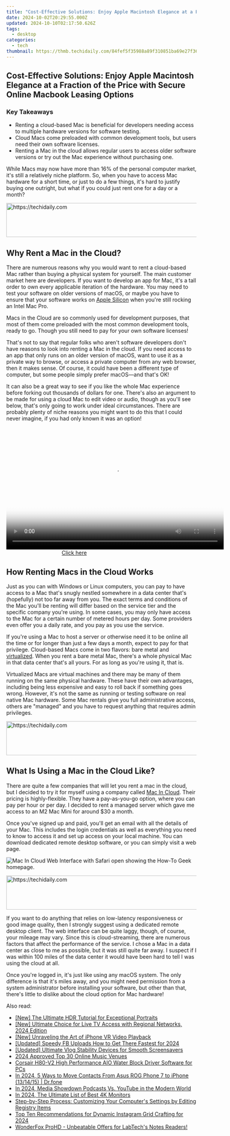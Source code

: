 ```yaml
---
title: "Cost-Effective Solutions: Enjoy Apple Macintosh Elegance at a Fraction of the Price with Secure Online Macbook Leasing Options"
date: 2024-10-02T20:29:55.000Z
updated: 2024-10-10T02:17:50.626Z
tags:
  - desktop
categories:
  - tech
thumbnail: https://thmb.techidaily.com/84fef5f35988a89f310851ba69e27f36f222e4900085b075caa3fb4e05a962a8.jpg
---
```


## Cost-Effective Solutions: Enjoy Apple Macintosh Elegance at a Fraction of the Price with Secure Online Macbook Leasing Options

### Key Takeaways

* Renting a cloud-based Mac is beneficial for developers needing access to multiple hardware versions for software testing.
* Cloud Macs come preloaded with common development tools, but users need their own software licenses.
* Renting a Mac in the cloud allows regular users to access older software versions or try out the Mac experience without purchasing one.

 While Macs may now have more than 16% of the personal computer market, it's still a relatively niche platform. So, when you have to access Mac hardware for a short time, or just to do a few things, it's hard to justify buying one outright, but what if you could just rent one for a day or a month?

<!-- affiliate ads begin -->
<a href="https://aligracehair.sjv.io/c/5597632/2087267/19272" target="_top" id="2087267">
  <img src="//a.impactradius-go.com/display-ad/19272-2087267" border="0" alt="https://techidaily.com" width="728" height="90"/>
</a>
<img height="0" width="0" src="https://aligracehair.sjv.io/i/5597632/2087267/19272" style="position:absolute;visibility:hidden;" border="0" />
<!-- affiliate ads end -->

##  Why Rent a Mac in the Cloud?

 There are numerous reasons why you would want to rent a cloud-based Mac rather than buying a physical system for yourself. The main customer market here are developers. If you want to develop an app for Mac, it's a tall order to own every applicable iteration of the hardware. You may need to test your software on older versions of macOS, or maybe you have to ensure that your software works on [Apple Silicon](https://facebook-clips.techidaily.com/new-2024-approved-prime-fb-extra-tools-enhanced-firefox-version-compatibility/) when you're still rocking an Intel Mac Pro.

 Macs in the Cloud are so commonly used for development purposes, that most of them come preloaded with the most common development tools, ready to go. Though you still need to pay for your own software licenses!

 That's not to say that regular folks who aren't software developers don't have reasons to look into renting a Mac in the cloud. If you need access to an app that only runs on an older version of macOS, want to use it as a private way to browse, or access a private computer from any web browser, then it makes sense. Of course, it could have been a different type of computer, but some people simply prefer macOS—and that's OK!

 It can also be a great way to see if you like the whole Mac experience before forking out thousands of dollars for one. There's also an argument to be made for using a cloud Mac to edit video or audio, though as you'll see below, that's only going to work under ideal circumstances. There are probably plenty of niche reasons you might want to do this that I could never imagine, if you had only known it was an option!

<!-- affiliate ads begin -->
<span id="1160850">
					<video width="576" height="324" style="cursor:pointer"
           poster="//a.impactradius-go.com/display-clicktoplayimage/1160850.png"
           onclick="if(!this.playClicked){this.play();this.setAttribute('controls',true);this.playClicked=true;}">
	   <source src="//a.impactradius-go.com/display-ad/14559-1160850">
	   <img src="//a.impactradius-go.com/display-clicktoplayimage/1160850.png" style="border: none; height: 100%; width: 100%; object-fit: contain">
	</video>
	<div style="width:360px;text-align:center"><a href="javascript:window.open(decodeURIComponent('https%3A%2F%2Fpropmoneyinc.pxf.io%2Fc%2F5597632%2F1160850%2F14559'), '_blank');void(0);">Click here</a></div>
</span>
<img height="0" width="0" src="https://imp.pxf.io/i/5597632/1160850/14559" style="position:absolute;visibility:hidden;" border="0" />
<!-- affiliate ads end -->

##  How Renting Macs in the Cloud Works

 Just as you can with Windows or Linux computers, you can pay to have access to a Mac that's snugly nestled somewhere in a data center that's (hopefully) not too far away from you. The exact terms and conditions of the Mac you'll be renting will differ based on the service tier and the specific company you're using. In some cases, you may only have access to the Mac for a certain number of metered hours per day. Some providers even offer you a daily rate, and you pay as you use the service.

 If you're using a Mac to host a server or otherwise need it to be online all the time or for longer than just a few days a month, expect to pay for that privilege. Cloud-based Macs come in two flavors: bare metal and [virtualized](https://fox-direct.techidaily.com/new-different-editions-of-windows-film-editor-software-for-2024/). When you rent a bare metal Mac, there's a whole physical Mac in that data center that's all yours. For as long as you're using it, that is.

 Virtualized Macs are virtual machines and there may be many of them running on the same physical hardware. These have their own advantages, including being less expensive and easy to roll back if something goes wrong. However, it's not the same as running or testing software on real native Mac hardware. Some Mac rentals give you full administrative access, others are "managed" and you have to request anything that requires admin privileges.

<!-- affiliate ads begin -->
<a href="https://wigfever.sjv.io/c/5597632/2014859/22899" target="_top" id="2014859">
  <img src="//a.impactradius-go.com/display-ad/22899-2014859" border="0" alt="https://techidaily.com" width="728" height="90"/>
</a>
<img height="0" width="0" src="https://wigfever.sjv.io/i/5597632/2014859/22899" style="position:absolute;visibility:hidden;" border="0" />
<!-- affiliate ads end -->

##  What Is Using a Mac in the Cloud Like?

 There are quite a few companies that will let you rent a mac in the cloud, but I decided to try it for myself using a company called [Mac In Cloud](https://www.macincloud.com/). Their pricing is highly-flexible. They have a pay-as-you-go option, where you can pay per hour or per day. I decided to rent a managed server which gave me access to an M2 Mac Mini for around $30 a month. 

 Once you've signed up and paid, you'll get an email with all the details of your Mac. This includes the login credentials as well as everything you need to know to access it and set up access on your local machine. You can download dedicated remote desktop software, or you can simply visit a web page.

![Mac In Cloud Web Interface with Safari open showing the How-To Geek homepage.](https://static1.howtogeekimages.com/wordpress/wp-content/uploads/2024/04/screenshot-2024-04-29-at-16-11-03.png) 

<!-- affiliate ads begin -->
<a href="https://appsumo.8odi.net/c/5597632/2144276/7443" target="_top" id="2144276">
  <img src="//a.impactradius-go.com/display-ad/7443-2144276" border="0" alt="https://techidaily.com" width="728" height="90"/>
</a>
<img height="0" width="0" src="https://appsumo.8odi.net/i/5597632/2144276/7443" style="position:absolute;visibility:hidden;" border="0" />
<!-- affiliate ads end -->

 If you want to do anything that relies on low-latency responsiveness or good image quality, then I strongly suggest using a dedicated remote desktop client. The web interface can be quite laggy, though, of course, your mileage may vary. Since this is cloud-streaming, there are numerous factors that affect the performance of the service. I chose a Mac in a data center as close to me as possible, but it was still quite far away. I suspect if I was within 100 miles of the data center it would have been hard to tell I was using the cloud at all.

 Once you're logged in, it's just like using any macOS system. The only difference is that it's miles away, and you might need permission from a system administrator before installing your software, but other than that, there's little to dislike about the cloud option for Mac hardware!

<ins class="adsbygoogle"
     style="display:block"
     data-ad-format="autorelaxed"
     data-ad-client="ca-pub-7571918770474297"
     data-ad-slot="1223367746"></ins>

<ins class="adsbygoogle"
     style="display:block"
     data-ad-client="ca-pub-7571918770474297"
     data-ad-slot="8358498916"
     data-ad-format="auto"
     data-full-width-responsive="true"></ins>

<span class="atpl-alsoreadstyle">Also read:</span>
<div><ul>
<li><a href="https://some-skills.techidaily.com/new-the-ultimate-hdr-tutorial-for-exceptional-portraits/"><u>[New] The Ultimate HDR Tutorial for Exceptional Portraits</u></a></li>
<li><a href="https://some-skills.techidaily.com/new-ultimate-choice-for-live-tv-access-with-regional-networks-2024-edition/"><u>[New] Ultimate Choice for Live TV Access with Regional Networks, 2024 Edition</u></a></li>
<li><a href="https://some-skills.techidaily.com/new-unraveling-the-art-of-iphone-vr-video-playback/"><u>[New] Unraveling the Art of iPhone VR Video Playback</u></a></li>
<li><a href="https://article-tips.techidaily.com/updated-speedy-fb-uploads-how-to-get-there-fastest-for-2024/"><u>[Updated] Speedy FB Uploads How to Get There Fastest for 2024</u></a></li>
<li><a href="https://some-skills.techidaily.com/updated-ultimate-vlog-stability-devices-for-smooth-screensavers/"><u>[Updated] Ultimate Vlog Stability Devices for Smooth Screensavers</u></a></li>
<li><a href="https://some-skills.techidaily.com/2024-approved-top-30-online-music-venues/"><u>2024 Approved Top 30 Online Music Venues</u></a></li>
<li><a href="https://hardware-updates.techidaily.com/corsair-h80-v2-high-performance-aio-water-block-driver-software-for-pcs/"><u>Corsair H80-V2 High Performance AIO Water Block Driver Software for PCs</u></a></li>
<li><a href="https://android-transfer.techidaily.com/in-2024-5-ways-to-move-contacts-from-asus-rog-phone-7-to-iphone-131415-drfone-by-drfone-transfer-from-android-transfer-from-android/"><u>In 2024, 5 Ways to Move Contacts From Asus ROG Phone 7 to iPhone (13/14/15) | Dr.fone</u></a></li>
<li><a href="https://some-guidance.techidaily.com/in-2024-media-showdown-podcasts-vs-youtube-in-the-modern-world/"><u>In 2024, Media Showdown Podcasts Vs. YouTube in the Modern World</u></a></li>
<li><a href="https://some-skills.techidaily.com/in-2024-the-ultimate-list-of-best-4k-monitors/"><u>In 2024, The Ultimate List of Best 4K Monitors</u></a></li>
<li><a href="https://win-forum.techidaily.com/step-by-step-process-customizing-your-computers-settings-by-editing-registry-items/"><u>Step-by-Step Process: Customizing Your Computer's Settings by Editing Registry Items</u></a></li>
<li><a href="https://instagram-clips.techidaily.com/top-ten-recommendations-for-dynamic-instagram-grid-crafting-for-2024/"><u>Top Ten Recommendations for Dynamic Instagram Grid Crafting for 2024</u></a></li>
<li><a href="https://tech-savvy.techidaily.com/wonderfox-prohd-unbeatable-offers-for-labtechs-notes-readers/"><u>WonderFox ProHD - Unbeatable Offers for LabTech's Notes Readers!</u></a></li>
</ul></div>

